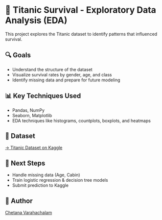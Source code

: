 # 🚢 Titanic Survival - Exploratory Data Analysis (EDA)

This project explores the Titanic dataset to identify patterns that influenced survival.

## 🔍 Goals
- Understand the structure of the dataset
- Visualize survival rates by gender, age, and class
- Identify missing data and prepare for future modeling

## 📊 Key Techniques Used
- Pandas, NumPy
- Seaborn, Matplotlib
- EDA techniques like histograms, countplots, boxplots, and heatmaps

## 📁 Dataset
[→ Titanic Dataset on Kaggle](https://www.kaggle.com/competitions/titanic)

## 🚀 Next Steps
- Handle missing data (Age, Cabin)
- Train logistic regression & decision tree models
- Submit prediction to Kaggle

## 🧠 Author
[Chetana Varahachalam](https://github.com/ChetanaVarahachalam)
